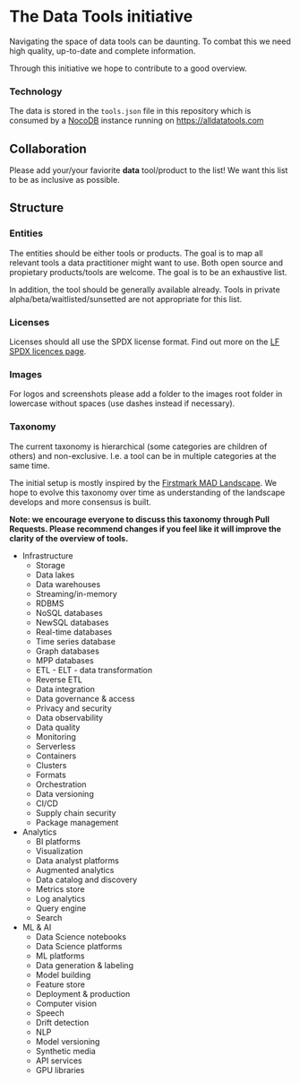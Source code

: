 # The Data Tools initiative
Navigating the space of data tools can be daunting. To combat this we need high quality, up-to-date and complete information.

Through this initiative we hope to contribute to a good overview.

### Technology
The data is stored in the `tools.json` file in this repository which is consumed by a [NocoDB](https://github.com/nocodb/nocodb) instance running on https://alldatatools.com

## Collaboration
Please add your/your faviorite **data** tool/product to the list! We want this list to be as inclusive as possible.

## Structure

### Entities
The entities should be either tools or products. The goal is to map all relevant tools a data practitioner might want to use. Both open source and propietary products/tools are welcome. The goal is to be an exhaustive list.

In addition, the tool should be generally available already. Tools in private alpha/beta/waitlisted/sunsetted are not appropriate for this list.

### Licenses
Licenses should all use the SPDX license format. Find out more on the [LF SPDX licences page](https://spdx.org/licenses/).

### Images
For logos and screenshots please add a folder to the images root folder in lowercase without spaces (use dashes instead if necessary).

### Taxonomy
The current taxonomy is hierarchical (some categories are children of others) and non-exclusive. I.e. a tool can be in multiple categories at the same time.

The initial setup is mostly inspired by the [Firstmark MAD Landscape](https://mattturck.com/data2021/). We hope to evolve this taxonomy over time as understanding of the landscape develops and more consensus is built.

**Note: we encourage everyone to discuss this taxonomy through Pull Requests. Please recommend changes if you feel like it will improve the clarity of the overview of tools.**

- Infrastructure
  - Storage
  - Data lakes
  - Data warehouses
  - Streaming/in-memory
  - RDBMS
  - NoSQL databases
  - NewSQL databases
  - Real-time databases
  - Time series database
  - Graph databases
  - MPP databases
  - ETL - ELT - data transformation
  - Reverse ETL
  - Data integration
  - Data governance & access
  - Privacy and security
  - Data observability
  - Data quality
  - Monitoring
  - Serverless
  - Containers
  - Clusters
  - Formats
  - Orchestration
  - Data versioning
  - CI/CD
  - Supply chain security
  - Package management
- Analytics
  - BI platforms
  - Visualization
  - Data analyst platforms
  - Augmented analytics
  - Data catalog and discovery
  - Metrics store
  - Log analytics
  - Query engine
  - Search
- ML & AI
  - Data Science notebooks
  - Data Science platforms
  - ML platforms
  - Data generation & labeling
  - Model building
  - Feature store
  - Deployment & production
  - Computer vision
  - Speech
  - Drift detection
  - NLP
  - Model versioning
  - Synthetic media
  - API services
  - GPU libraries


